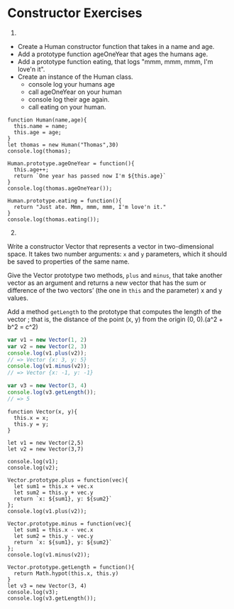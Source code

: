 # Constructor Exercises

1.
  * Create a Human constructor function that takes in a name and age.
  * Add a prototype function ageOneYear that ages the humans age.
  * Add a prototype function eating, that logs "mmm, mmm, mmm, I'm love'n it".
  * Create an instance of the Human class.
    * console log your humans age
    * call ageOneYear on your human
    * console log their age again.
    * call eating on your human.
```
function Human(name,age){
  this.name = name;
  this.age = age;
}
let thomas = new Human("Thomas",30)
console.log(thomas);

Human.prototype.ageOneYear = function(){
  this.age++;
  return `One year has passed now I'm ${this.age}`
}
console.log(thomas.ageOneYear());

Human.prototype.eating = function(){
  return "Just ate. Mmm, mmm, mmm, I'm love'n it."
}
console.log(thomas.eating());
```
2.
Write a constructor Vector that represents a vector in two-dimensional space.
It takes two number arguments: `x` and `y` parameters, which it should be saved to properties of the same name.

Give the Vector prototype two methods, `plus` and `minus`, that take another vector as an argument and
returns a new vector that has the sum or difference of the two vectors’ (the one in `this` and the parameter) x and y values.

Add a method `getLength` to the prototype that computes the length of the vector ;
that is, the distance of the point (x, y) from the origin (0, 0).(a^2 + b^2 = c^2)

```js
var v1 = new Vector(1, 2)
var v2 = new Vector(2, 3)
console.log(v1.plus(v2));
// => Vector {x: 3, y: 5}
console.log(v1.minus(v2));
// => Vector {x: -1, y: -1}

var v3 = new Vector(3, 4)
console.log(v3.getLength());
// => 5
```
```
function Vector(x, y){
  this.x = x;
  this.y = y;
}

let v1 = new Vector(2,5)
let v2 = new Vector(3,7)

console.log(v1);
console.log(v2);

Vector.prototype.plus = function(vec){
  let sum1 = this.x + vec.x
  let sum2 = this.y + vec.y
  return `x: ${sum1}, y: ${sum2}`
};
console.log(v1.plus(v2));

Vector.prototype.minus = function(vec){
  let sum1 = this.x - vec.x
  let sum2 = this.y - vec.y
  return `x: ${sum1}, y: ${sum2}`
};
console.log(v1.minus(v2));

Vector.prototype.getLength = function(){
  return Math.hypot(this.x, this.y)
}
let v3 = new Vector(3, 4)
console.log(v3);
console.log(v3.getLength());
```
